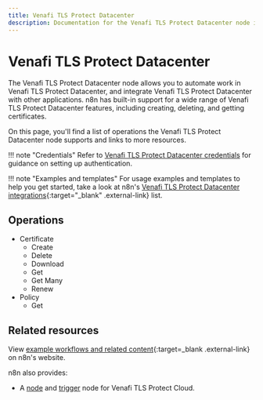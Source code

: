 ```yaml
---
title: Venafi TLS Protect Datacenter
description: Documentation for the Venafi TLS Protect Datacenter node in n8n, a workflow automation platform. Includes details of operations and configuration, and links to examples and credentials information.
---
```


# Venafi TLS Protect Datacenter

The Venafi TLS Protect Datacenter node allows you to automate work in Venafi TLS Protect Datacenter, and integrate Venafi TLS Protect Datacenter with other applications. n8n has built-in support for a wide range of Venafi TLS Protect Datacenter features, including creating, deleting, and getting certificates. 

On this page, you'll find a list of operations the Venafi TLS Protect Datacenter node supports and links to more resources.

!!! note "Credentials"
    Refer to [Venafi TLS Protect Datacenter credentials](/integrations/builtin/credentials/venafitlsprotectdatacenter/) for guidance on setting up authentication. 

!!! note "Examples and templates"
    For usage examples and templates to help you get started, take a look at n8n's [Venafi TLS Protect Datacenter integrations](https://n8n.io/integrations/venafi-tls-protect-datacenter/){:target="_blank" .external-link} list.

## Operations

* Certificate
	* Create
	* Delete
	* Download
	* Get
	* Get Many
	* Renew
* Policy
	* Get

## Related resources

View [example workflows and related content](https://n8n.io/integrations/venafi-tls-protect-datacenter/){:target=_blank .external-link} on n8n's website.

n8n also provides:

* A [node](/integrations/builtin/app-nodes/n8n-nodes-base.venafitlsprotectcloud/) and [trigger](/integrations/builtin/trigger-nodes/n8n-nodes-base.venafitlsprotectcloudtrigger/) node for Venafi TLS Protect Cloud.

